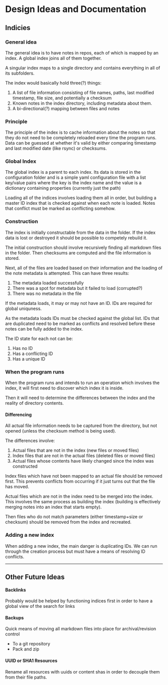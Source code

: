 # Design Ideas and Documentation


## Indicies

### General idea 

The general idea is to have notes in repos, each of which is mapped by an index. A global index joins all of them together.

A singular index maps to a single directory and contains everything in all of its subfolders.

The index would basically hold three(?) things:

1. A list of file information consisting of file names, paths, last modified timestamp, file size, and potentially a checksum
2. Known notes in the index directory, including metadata about them.
3. A bi-directional(?) mapping between files and notes

### Principle

The principle of the index is to cache information about the notes so that they do not need to be completely reloaded every time the program runs. Data can be guessed at whether it's valid by either comparing timestamp and last modified date (like rsync) or checksums.

### Global Index
The global index is a parent to each index. Its data is stored in the configuration folder and is a simple yaml configuration file with a list key/value pairs where the key is the index name and the value is a dictionary containing properties (currently just the path)

Loading all of the indices involves loading them all in order, but building a master ID index that is checked against when each note is loaded. Notes that conflict must be marked as conflicting somehow.

### Construction
The index is initially constructable from the data in the folder.  If the index data is lost or destroyed it should be possible to competely rebuild it.

The initial construction should involve recursively finding all markdown files in the folder. Then checksums are computed and the file information is stored.

Next, all of the files are loaded based on their information and the loading of the note metadata is attempted. This can have three results:
1. The metadata loaded successfully
2. There was a spot for metadata but it failed to load (corrupted?)
3. There was no metadata in the file

If the metadata loads, it may or may not have an ID. IDs are required for global uniquness.

As the metadata loads IDs must be checked against the global list.  IDs that are duplicated need to be marked as conflicts and resolved before these notes can be fully added to the index.

The ID state for each not can be:
1. Has no ID
2. Has a conflicting ID
3. Has a unique ID

### When the program runs

When the program runs and intends to run an operation which involves the index, it will first need to discover which index it is inside.

Then it will need to determine the differences between the index and the reality of directory contents.

#### Differencing

All actual file information needs to be captured from the directory, but not opened (unless the checksum method is being used).

The differences involve:
1. Actual files that are not in the index (new files or moved files)
2. Index files that are not in the actual files (deleted files or moved files)
3. Actual files whose contents have likely changed since the index was constructed

Index files which have not been mapped to an actual file should be removed first. This prevents conflicts from occurring if it just turns out that the file has moved.

Actual files which are not in the index need to be merged into the index.  This involves the same process as building the index (building is effectively merging notes into an index that starts empty).

Then files who do not match parameters (either timestamp+size or checksum) should be removed from the index and recreated.

### Adding a new index

When adding a new index, the main danger is duplicating IDs. We can run through the creation process but must have a means of resolving ID conflicts.

---

## Other Future Ideas

#### Backlinks

Probably would be helped by functioning indices first in order to have a global view of the search for links

#### Backups

Quick means of moving all markdown files into place for archival/revision control

* To a git repository
* Pack and zip

#### UUID or SHA1 Resources 

Rename all resources with uuids or content shas in order to decouple them from their file paths.

